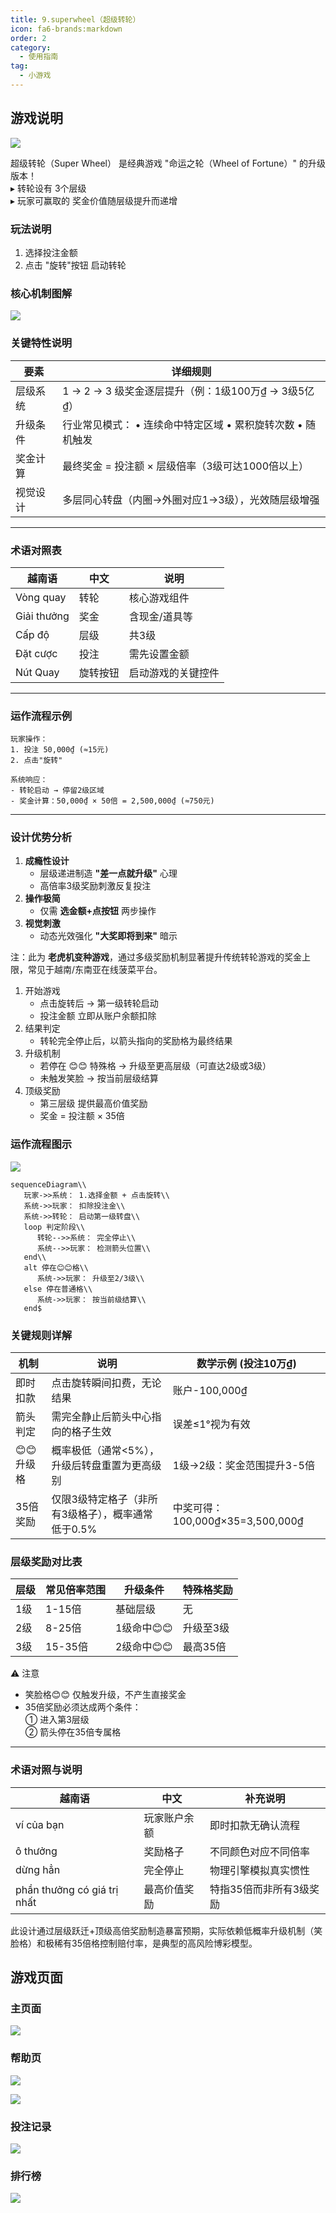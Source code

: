 ```yaml
---
title: 9.superwheel（超级转轮）
icon: fa6-brands:markdown
order: 2
category:
  - 使用指南
tag:
  - 小游戏
---
```



## 游戏说明
![](/images/superwheel.png)



超级转轮（Super Wheel） 是经典游戏 "命运之轮（Wheel of Fortune）" 的升级版本！  
▸ 转轮设有 3个层级  
▸ 玩家可赢取的 奖金价值随层级提升而递增

### 玩法说明
1. 选择投注金额
2. 点击 "旋转"按钮 启动转轮

### 核心机制图解
![](/images/ct/9-hxjz.png)



### 关键特性说明
| 要素 | 详细规则 |
| --- | --- |
| 层级系统 | 1 → 2 → 3 级奖金逐层提升（例：1级100万₫ → 3级5亿₫） |
| 升级条件 | 行业常见模式：   • 连续命中特定区域   • 累积旋转次数   • 随机触发 |
| 奖金计算 | 最终奖金 = 投注额 × 层级倍率（3级可达1000倍以上） |
| 视觉设计 | 多层同心转盘（内圈→外圈对应1→3级），光效随层级增强 |


---

### 术语对照表
| 越南语 | 中文 | 说明 |
| --- | --- | --- |
| Vòng quay | 转轮 | 核心游戏组件 |
| Giải thưởng | 奖金 | 含现金/道具等 |
| Cấp độ | 层级 | 共3级 |
| Đặt cược | 投注 | 需先设置金额 |
| Nút Quay | 旋转按钮 | 启动游戏的关键控件 |


---

### 运作流程示例
```plain
玩家操作：
1. 投注 50,000₫ (≈15元)
2. 点击"旋转"

系统响应：
- 转轮启动 → 停留2级区域
- 奖金计算：50,000₫ × 50倍 = 2,500,000₫ (≈750元)
```

---

### **设计优势分析**
1. **成瘾性设计**
    - 层级递进制造 **"差一点就升级"** 心理
    - 高倍率3级奖励刺激反复投注
2. **操作极简**
    - 仅需 **选金额+点按钮** 两步操作
3. **视觉刺激**
    - 动态光效强化 **"大奖即将到来"** 暗示

注：此为 **老虎机变种游戏**，通过多级奖励机制显著提升传统转轮游戏的奖金上限，常见于越南/东南亚在线菠菜平台。



1. 开始游戏
    - 点击旋转后 → 第一级转轮启动
    - 投注金额 立即从账户余额扣除
2. 结果判定
    - 转轮完全停止后，以箭头指向的奖励格为最终结果
3. 升级机制
    - 若停在 😊😊 特殊格 → 升级至更高层级（可直达2级或3级）
    - 未触发笑脸 → 按当前层级结算
4. 顶级奖励
    - 第三层级 提供最高价值奖励
    - 奖金 = 投注额 × 35倍

### 运作流程图示
![](/images/ct/9-yzlc.png)

```plain
sequenceDiagram\\
   玩家->>系统： 1.选择金额 + 点击旋转\\
   系统->>玩家： 扣除投注金\\
   系统->>转轮： 启动第一级转盘\\
   loop 判定阶段\\
      转轮-->>系统： 完全停止\\
      系统-->>玩家： 检测箭头位置\\
   end\\
   alt 停在😊😊格\\
      系统->>玩家： 升级至2/3级\\
   else 停在普通格\\
      系统->>玩家： 按当前级结算\\
   end$
```



### 关键规则详解
| 机制 | 说明 | 数学示例 (投注10万₫) |
| --- | --- | --- |
| 即时扣款 | 点击旋转瞬间扣费，无论结果 | 账户-100,000₫ |
| 箭头判定 | 需完全静止后箭头中心指向的格子生效 | 误差≤1°视为有效 |
| 😊😊升级格 | 概率极低（通常<5%），升级后转盘重置为更高级别 | 1级→2级：奖金范围提升3-5倍 |
| 35倍奖励 | 仅限3级特定格子（非所有3级格子），概率通常低于0.5% | 中奖可得：100,000₫×35=3,500,000₫ |




### 层级奖励对比表
| 层级 | 常见倍率范围 | 升级条件 | 特殊格奖励 |
| --- | --- | --- | --- |
| 1级 | 1-15倍 | 基础层级 | 无 |
| 2级 | 8-25倍 | 1级命中😊😊 | 升级至3级 |
| 3级 | 15-35倍 | 2级命中😊😊 | 最高35倍 |


⚠️ 注意

+ 笑脸格😊😊 仅触发升级，不产生直接奖金
+ 35倍奖励必须达成两个条件：  
① 进入第3层级  
② 箭头停在35倍专属格

---

### 术语对照与说明
| 越南语 | 中文 | 补充说明 |
| --- | --- | --- |
| ví của bạn | 玩家账户余额 | 即时扣款无确认流程 |
| ô thưởng | 奖励格子 | 不同颜色对应不同倍率 |
| dừng hẳn | 完全停止 | 物理引擎模拟真实惯性 |
| phần thưởng có giá trị nhất | 最高价值奖励 | 特指35倍而非所有3级奖励 |

此设计通过层级跃迁+顶级高倍奖励制造暴富预期，实际依赖低概率升级机制（笑脸格）和极稀有35倍格控制赔付率，是典型的高风险博彩模型。

## 游戏页面
### 主页面
![](/images/superwheel/index.png)

### 帮助页
![](/images/superwheel/help-1.png)

![](/images/superwheel/help-2.png)

### 投注记录
![](/images/superwheel/my.png)

### 排行榜
![](/images/superwheel/rank-1.png)
